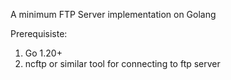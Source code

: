 A minimum FTP Server implementation on Golang

Prerequisiste:
1. Go 1.20+
2. ncftp or similar tool for connecting to ftp server
